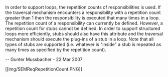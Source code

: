 In order to support loops, the repetition counts of responsibilities is used. If the traversal mechanism encounters a responsibility with a repetition count greater than 1 then the responsibility is executed that many times in a loop. The repetition count of a responsibility can currently be defined. However, a repetition count for stubs cannot be defined. In order to support structured loops more efficiently, stubs should also have this attribute and the traversal mechanism should execute the plug-ins of a stub in a loop. Note that all types of stubs are supported (i.e. whatever is "inside" a stub is repeated as many times as specified by the repetition count).

-- Gunter Mussbacher - 22 Mar 2007

[[img/SEMReqRepetitionCount.PNG]]